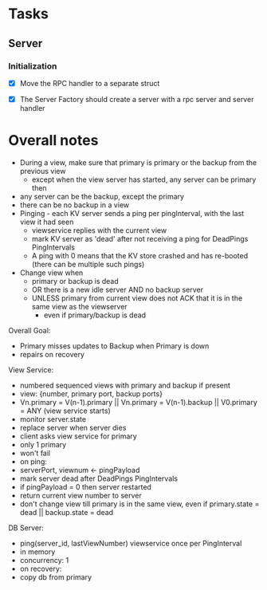 # Tasks

## Server

### Initialization

- [X] Move the RPC handler to a separate struct

- [X] The Server Factory should create a server with a rpc server and server handler

# Overall notes
- During a view, make sure that primary is primary or the backup from the previous view
    - except when the view server has started, any server can be primary then
- any server can be the backup, except the primary
- there can be no backup in a view
- Pinging - each KV server sends a ping per pingInterval, with the last view it had seen
    - viewservice replies with the current view
    - mark KV server as 'dead' after not receiving a ping for DeadPings PingIntervals
    - A ping with 0 means that the KV store crashed and has re-booted (there can be multiple such pings)
- Change view when
    - primary or backup is dead
    - OR there is a new idle server AND no backup server
    - UNLESS primary from current view does not ACK that it is in the same view as the viewserver
        - even if primary/backup is dead

Overall Goal:
- Primary misses updates to Backup when Primary is down
- repairs on recovery

View Service:
- numbered sequenced views with primary and backup if present
- view: {number, primary port, backup ports}
- Vn.primary = V(n-1).primary || Vn.primary = V(n-1).backup || V0.primary = ANY (view service starts)
- monitor server.state
- replace server when server dies
- client asks view service for primary
- only 1 primary
- won't fail
- on ping:
- serverPort, viewnum <- pingPayload
- mark server dead after DeadPings PingIntervals
- if pingPayload = 0 then server restarted
- return current view number to server
- don't change view till primary is in the same view, even if primary.state = dead || backup.state = dead

DB Server:
- ping(server_id, lastViewNumber) viewservice once per PingInterval
- in memory
- concurrency: 1
- on recovery:
- copy db from primary
